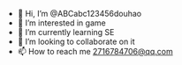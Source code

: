 - 👋 Hi, I’m @ABCabc123456douhao
- 👀 I’m interested in game
- 🌱 I’m currently learning SE
- 💞️ I’m looking to collaborate on it
- 📫 How to reach me 2716784706@qq.com

<!---
ABCabc123456douhao/ABCabc123456douhao is a ✨ special ✨ repository because its `README.md` (this file) appears on your GitHub profile.
You can click the Preview link to take a look at your changes.
--->
